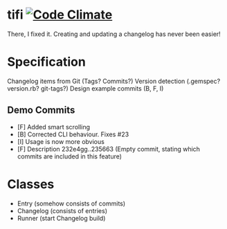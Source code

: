 tifi [![Code Climate](https://codeclimate.com/github/PhilG/tifi.png)](https://codeclimate.com/github/PhilG/tifi)
====

There, I fixed it. Creating and updating a changelog has never been easier!


Specification
=============

Changelog items from Git (Tags? Commits?)
Version detection (.gemspec? version.rb? git-tags?)
Design example commits (B, F, I)

## Demo Commits ##
* [F] Added smart scrolling
* [B] Corrected CLI behaviour. Fixes #23
* [I] Usage is now more obvious
* [F] Description 232e4gg..235663 (Empty commit, stating which commits are included in this feature)

Classes
=======
* Entry (somehow consists of commits)
* Changelog (consists of entries)
* Runner (start Changelog build)